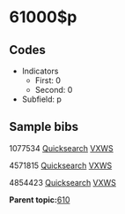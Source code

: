 # 61000$p

## Codes

-   Indicators
    -   First: 0
    -   Second: 0
-   Subfield: p

## Sample bibs

1077534 [Quicksearch](https://search.library.yale.edu/catalog/1077534) [VXWS](http://prodorbis.library.yale.edu:7014/vxws/GetHoldingsService?bibId=1077534)

4571815 [Quicksearch](https://search.library.yale.edu/catalog/4571815) [VXWS](http://prodorbis.library.yale.edu:7014/vxws/GetHoldingsService?bibId=4571815)

4854423 [Quicksearch](https://search.library.yale.edu/catalog/4854423) [VXWS](http://prodorbis.library.yale.edu:7014/vxws/GetHoldingsService?bibId=4854423)

**Parent topic:**[610](../../tags/610/610.md)

